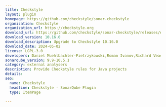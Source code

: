 ```yaml
---
title: Checkstyle
layout: plugin
homepage: https://github.com/checkstyle/sonar-checkstyle
organization: Checkstyle
organization_url: https://checkstyle.org
download_url: https://github.com/checkstyle/sonar-checkstyle/releases/download/10.16.0/checkstyle-sonar-plugin-10.16.0.jar
download_version: 10.16.0
download_description: Upgrade to Checkstyle 10.16.0
download_date: 2024-05-02
license: LGPL-3.0
developers: Daniel Muehlbachler-Pietrzykowski,Roman Ivanov,Richard Veach,Evgeny Mandrikov,Michael Gumowski,Nicolas Peru
sonarqube_version: 9.9-10.5.1
category: external analysers
description: Provide Checkstyle rules for Java projects
details: 
seo:
  name: Checkstyle
  headline: Checkstyle - SonarQube Plugin
  type: ItemPage

---
```

